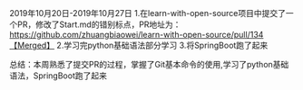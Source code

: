 2019年10月20日-2019年10月27日
1.在learn-with-open-source项目中提交了一个PR，修改了Start.md的错别标点，PR地址为： https://github.com/zhuangbiaowei/learn-with-open-source/pull/134【Merged】
2.学习完python基础语法部分学习
3.将SpringBoot跑了起来

总结：本周熟悉了提交PR的过程，掌握了Git基本命令的使用,学习了python基础语法，SpringBoot跑了起来
